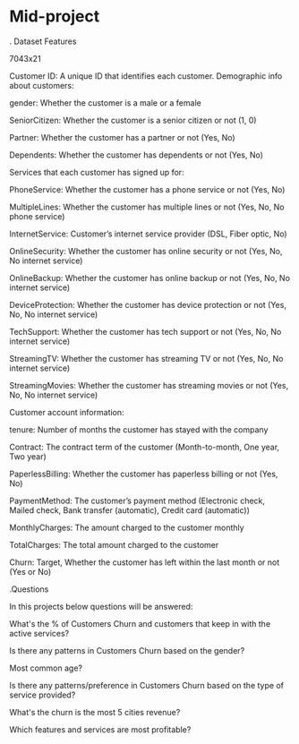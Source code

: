 # Mid-project
. Dataset Features

7043x21

Customer ID: A unique ID that identifies each customer.
Demographic info about customers:

gender: Whether the customer is a male or a female

SeniorCitizen: Whether the customer is a senior citizen or not (1, 0)

Partner: Whether the customer has a partner or not (Yes, No)

Dependents: Whether the customer has dependents or not (Yes, No)

Services that each customer has signed up for:

PhoneService: Whether the customer has a phone service or not (Yes, No)

MultipleLines: Whether the customer has multiple lines or not (Yes, No, No phone service)

InternetService: Customer’s internet service provider (DSL, Fiber optic, No)

OnlineSecurity: Whether the customer has online security or not (Yes, No, No internet service)

OnlineBackup: Whether the customer has online backup or not (Yes, No, No internet service)

DeviceProtection: Whether the customer has device protection or not (Yes, No, No internet service)

TechSupport: Whether the customer has tech support or not (Yes, No, No internet service)

StreamingTV: Whether the customer has streaming TV or not (Yes, No, No internet service)

StreamingMovies: Whether the customer has streaming movies or not (Yes, No, No internet service)

Customer account information:

tenure: Number of months the customer has stayed with the company

Contract: The contract term of the customer (Month-to-month, One year, Two year)

PaperlessBilling: Whether the customer has paperless billing or not (Yes, No)

PaymentMethod: The customer’s payment method (Electronic check, Mailed check, Bank transfer (automatic), Credit card (automatic))

MonthlyCharges: The amount charged to the customer monthly

TotalCharges: The total amount charged to the customer

Churn: Target, Whether the customer has left within the last month or not (Yes or No)


.Questions


In this projects below questions will be answered:

What's the % of Customers Churn and customers that keep in with the active services?

Is there any patterns in Customers Churn based on the gender?

Most common age?

Is there any patterns/preference in Customers Churn based on the type of service provided?

What's the churn is the most 5 cities revenue?

Which features and services are most profitable?
